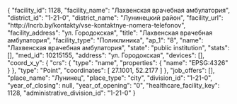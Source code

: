 {
    "facility_id": 1128,
    "facility_name": "Лахвенская врачебная амбулатория",
    "district_id": "1-21-0",
    "district_name": "Лунинецкий район",
    "facility_url": "http:\/\/lncrb.by\/kontakty\/vse-kontaktnye-nomera-telefonov",
    "facility_address": "ул. Городокская",
    "title": "Лахвенская врачебная амбулатория",
    "facility_type": "Поликлиника",
    "ap_1": "8",
    "name": "Лахвенская врачебная амбулатория",
    "state": "public institution",
    "stats": [],
    "med_id": 10215155,
    "address": "ул. Городокская",
    "devices": [],
    "coord_x_y": {
        "crs": {
            "type": "name",
            "properties": {
                "name": "EPSG:4326"
            }
        },
        "type": "Point",
        "coordinates": [
            27.1001,
            52.2177
        ]
    },
    "job_offers": [],
    "place_name": "Лунинец",
    "place_type": "city",
    "division_id": "1-21-0",
    "year_of_closing": null,
    "year_of_opening": "0",
    "healthcare_facility_key": 1128,
    "administrative_division_id": "1-21-0"
}